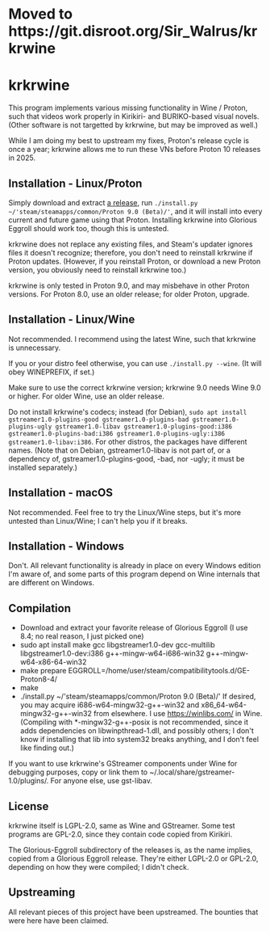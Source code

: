 <h1>Moved to https://git.disroot.org/Sir_Walrus/krkrwine</h1>

krkrwine
========

This program implements various missing functionality in Wine / Proton, such that videos work properly in Kirikiri- and BURIKO-based visual novels. (Other software is not targetted by krkrwine, but may be improved as well.)

While I am doing my best to upstream my fixes, Proton's release cycle is once a year; krkrwine allows me to run these VNs before Proton 10 releases in 2025.

Installation - Linux/Proton
---------------------------

Simply download and extract [a release](https://github.com/Alcaro/krkrwine/releases), run `./install.py ~/'steam/steamapps/common/Proton 9.0 (Beta)/'`, and it will install into every current and future game using that Proton. Installing krkrwine into Glorious Eggroll should work too, though this is untested.

krkrwine does not replace any existing files, and Steam's updater ignores files it doesn't recognize; therefore, you don't need to reinstall krkrwine if Proton updates. (However, if you reinstall Proton, or download a new Proton version, you obviously need to reinstall krkrwine too.)

krkrwine is only tested in Proton 9.0, and may misbehave in other Proton versions. For Proton 8.0, use an older release; for older Proton, upgrade.

Installation - Linux/Wine
-------------------------

Not recommended. I recommend using the latest Wine, such that krkrwine is unnecessary.

If you or your distro feel otherwise, you can use `./install.py --wine`. (It will obey WINEPREFIX, if set.)

Make sure to use the correct krkrwine version; krkrwine 9.0 needs Wine 9.0 or higher. For older Wine, use an older release.

Do not install krkrwine's codecs; instead (for Debian), `sudo apt install gstreamer1.0-plugins-good gstreamer1.0-plugins-bad gstreamer1.0-plugins-ugly gstreamer1.0-libav gstreamer1.0-plugins-good:i386 gstreamer1.0-plugins-bad:i386 gstreamer1.0-plugins-ugly:i386 gstreamer1.0-libav:i386`. For other distros, the packages have different names. (Note that on Debian, gstreamer1.0-libav is not part of, or a dependency of, gstreamer1.0-plugins-good, -bad, nor -ugly; it must be installed separately.)

Installation - macOS
--------------------

Not recommended. Feel free to try the Linux/Wine steps, but it's more untested than Linux/Wine; I can't help you if it breaks.

Installation - Windows
----------------------

Don't. All relevant functionality is already in place on every Windows edition I'm aware of, and some parts of this program depend on Wine internals that are different on Windows.

Compilation
-----------

- Download and extract your favorite release of Glorious Eggroll (I use 8.4; no real reason, I just picked one)
- sudo apt install make gcc libgstreamer1.0-dev gcc-multilib libgstreamer1.0-dev:i386 g++-mingw-w64-i686-win32 g++-mingw-w64-x86-64-win32
- make prepare EGGROLL=/home/user/steam/compatibilitytools.d/GE-Proton8-4/
- make
- ./install.py ~/'steam/steamapps/common/Proton 9.0 (Beta)/'
If desired, you may acquire i686-w64-mingw32-g++-win32 and x86_64-w64-mingw32-g++-win32 from elsewhere. I use https://winlibs.com/ in Wine. (Compiling with *-mingw32-g++-posix is not recommended, since it adds dependencies on libwinpthread-1.dll, and possibly others; I don't know if installing that lib into system32 breaks anything, and I don't feel like finding out.)

If you want to use krkrwine's GStreamer components under Wine for debugging purposes, copy or link them to ~/.local/share/gstreamer-1.0/plugins/. For anyone else, use gst-libav.

License
-------

krkrwine itself is LGPL-2.0, same as Wine and GStreamer. Some test programs are GPL-2.0, since they contain code copied from Kirikiri.

The Glorious-Eggroll subdirectory of the releases is, as the name implies, copied from a Glorious Eggroll release. They're either LGPL-2.0 or GPL-2.0, depending on how they were compiled; I didn't check.

Upstreaming
-----------

All relevant pieces of this project have been upstreamed. The bounties that were here have been claimed.
